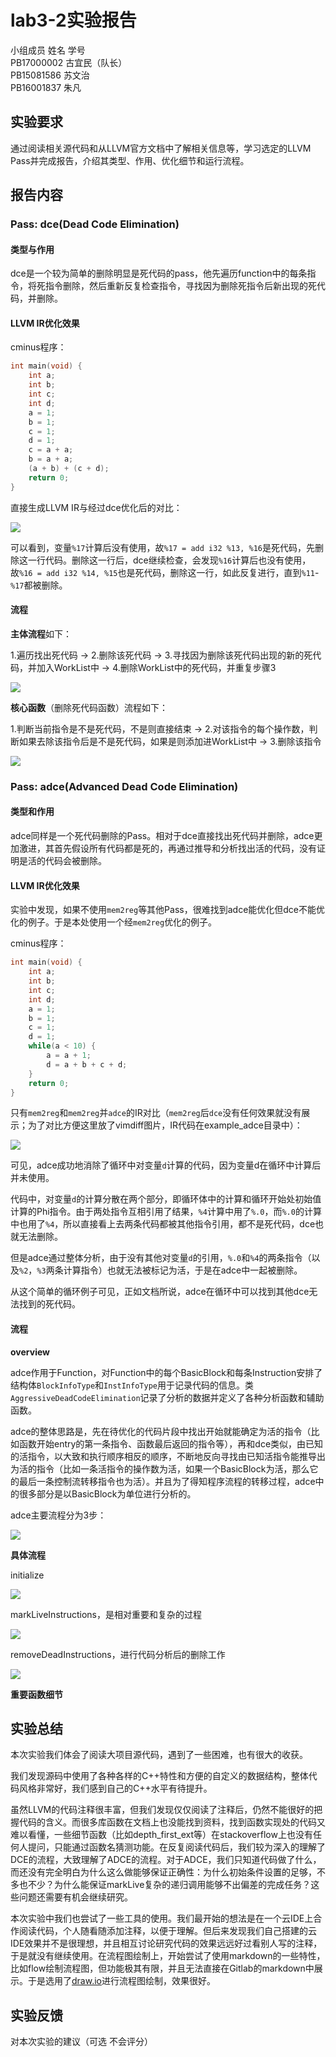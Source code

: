 # lab3-2实验报告

小组成员 姓名 学号  
PB17000002 古宜民（队长）  
PB15081586 苏文治  
PB16001837 朱凡  


## 实验要求

通过阅读相关源代码和从LLVM官方文档中了解相关信息等，学习选定的LLVM Pass并完成报告，介绍其类型、作用、优化细节和运行流程。

## 报告内容

### Pass: dce(Dead Code Elimination)

#### 类型与作用

dce是一个较为简单的删除明显是死代码的pass，他先遍历function中的每条指令，将死指令删除，然后重新反复检查指令，寻找因为删除死指令后新出现的死代码，并删除。

#### LLVM IR优化效果

cminus程序：

```c
int main(void) {
	int a;
	int b;
	int c;
	int d;
	a = 1;
	b = 1;
	c = 1;
	d = 1;
	c = a + a;
	b = a + a;
	(a + b) + (c + d);
	return 0;
}
```

直接生成LLVM IR与经过dce优化后的对比：

![](src/dce.png)

可以看到，变量`%17`计算后没有使用，故`%17 = add i32 %13, %16`是死代码，先删除这一行代码。删除这一行后，dce继续检查，会发现`%16`计算后也没有使用，故`%16 = add i32 %14, %15`也是死代码，删除这一行，如此反复进行，直到`%11`-`%17`都被删除。

#### 流程

**主体流程**如下：

1.遍历找出死代码 -> 2.删除该死代码 -> 3.寻找因为删除该死代码出现的新的死代码，并加入WorkList中 -> 4.删除WorkList中的死代码，并重复步骤3

![](src/dce_eliminateDeadCode.png)

**核心函数**（删除死代码函数）流程如下：

1.判断当前指令是不是死代码，不是则直接结束 -> 2.对该指令的每个操作数，判断如果去除该指令后是不是死代码，如果是则添加进WorkList中 -> 3.删除该指令

![](src/dce_DCEInstruction.png)

### Pass: adce(Advanced Dead Code Elimination)

#### 类型和作用

adce同样是一个死代码删除的Pass。相对于dce直接找出死代码并删除，adce更加激进，其首先假设所有代码都是死的，再通过推导和分析找出活的代码，没有证明是活的代码会被删除。

#### LLVM IR优化效果

实验中发现，如果不使用`mem2reg`等其他Pass，很难找到adce能优化但dce不能优化的例子。于是本处使用一个经`mem2reg`优化的例子。

cminus程序：

```c
int main(void) {
	int a;
	int b;
	int c;
	int d;
	a = 1;
	b = 1;
	c = 1;
	d = 1;
	while(a < 10) {
		a = a + 1;
		d = a + b + c + d;
	}
	return 0;
}
```

只有`mem2reg`和`mem2reg`并`adce`的IR对比（`mem2reg`后`dce`没有任何效果就没有展示；为了对比方便这里放了vimdiff图片，IR代码在example_adce目录中）：

![](./src/adce.png)

可见，adce成功地消除了循环中对变量`d`计算的代码，因为变量d在循环中计算后并未使用。

代码中，对变量`d`的计算分散在两个部分，即循环体中的计算和循环开始处初始值计算的Phi指令。由于两处指令互相引用了结果，`%4`计算中用了`%.0`，而`%.0`的计算中也用了`%4`，所以直接看上去两条代码都被其他指令引用，都不是死代码，dce也就无法删除。

但是adce通过整体分析，由于没有其他对变量`d`的引用，`%.0`和`%4`的两条指令（以及`%2`，`%3`两条计算指令）也就无法被标记为活，于是在adce中一起被删除。

从这个简单的循环例子可见，正如文档所说，adce在循环中可以找到其他dce无法找到的死代码。

#### 流程

**overview**

adce作用于Function，对Function中的每个BasicBlock和每条Instruction安排了结构体`BlockInfoType`和`InstInfoType`用于记录代码的信息。类`AggressiveDeadCodeElimination`记录了分析的数据并定义了各种分析函数和辅助函数。

adce的整体思路是，先在待优化的代码片段中找出开始就能确定为活的指令（比如函数开始entry的第一条指令、函数最后返回的指令等），再和dce类似，由已知的活指令，以大致和执行顺序相反的顺序，不断地反向寻找由已知活指令能推导出为活的指令（比如一条活指令的操作数为活，如果一个BasicBlock为活，那么它的最后一条控制流转移指令也为活）。并且为了得知程序流程的转移过程，adce中的很多部分是以BasicBlock为单位进行分析的。

adce主要流程分为3步：

![](src/adce_overview.png)

**具体流程**

initialize

![](./src/adce_init.png)

markLiveInstructions，是相对重要和复杂的过程

![](./src/adce_markLiveInstructions.png)


removeDeadInstructions，进行代码分析后的删除工作

![](./src/adce_removeDeadInstructions.png)

**重要函数细节**



## 实验总结

本次实验我们体会了阅读大项目源代码，遇到了一些困难，也有很大的收获。

我们发现源码中使用了各种各样的C++特性和方便的自定义的数据结构，整体代码风格非常好，我们感到自己的C++水平有待提升。

虽然LLVM的代码注释很丰富，但我们发现仅仅阅读了注释后，仍然不能很好的把握代码的含义。而很多库函数在文档上也没能找到资料，找到函数实现处的代码又难以看懂，一些细节函数（比如depth_first_ext等）在stackoverflow上也没有任何人提问，只能通过函数名猜测功能。在反复阅读代码后，我们较为深入的理解了DCE的流程，大致理解了ADCE的流程。对于ADCE，我们只知道代码做了什么，而还没有完全明白为什么这么做能够保证正确性：为什么初始条件设置的足够，不多也不少？为什么能保证markLive复杂的递归调用能够不出偏差的完成任务？这些问题还需要有机会继续研究。

本次实验中我们也尝试了一些工具的使用。我们最开始的想法是在一个云IDE上合作阅读代码，个人随看随添加注释，以便于理解。但后来发现我们自己搭建的云IDE效果并不是很理想，并且相互讨论研究代码的效果远远好过看别人写的注释，于是就没有继续使用。在流程图绘制上，开始尝试了使用markdown的一些特性，比如flow绘制流程图，但功能极其有限，并且无法直接在Gitlab的markdown中展示。于是选用了[draw.io](https://www.draw.io)进行流程图绘制，效果很好。

## 实验反馈

对本次实验的建议（可选 不会评分）
